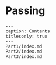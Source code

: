 # Passing

```{toctree}
---
caption: Contents
titlesonly: true
---     
Part1/index.md
Part2/index.md
Part3/index.md
```